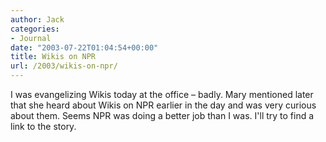 ```yaml
---
author: Jack
categories:
- Journal
date: "2003-07-22T01:04:54+00:00"
title: Wikis on NPR
url: /2003/wikis-on-npr/
---
```


I was evangelizing Wikis today at the office &#8211; badly. Mary mentioned later that she heard about Wikis on NPR earlier in the day and was very curious about them. Seems NPR was doing a better job than I was. I'll try to find a link to the story.
